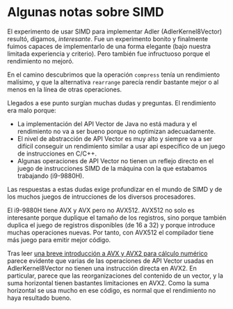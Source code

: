 Algunas notas sobre SIMD
======================================================================

El experimento de usar SIMD para implementar Adler (AdlerKernel8Vector) 
resultó, digamos, *interesante*.
Fue un experimento bonito y finalmente fuimos capaces de implementarlo
de una forma elegante (bajo nuestra limitada experiencia y criterio).
Pero también fue infructuoso porque el rendimiento no mejoró.

En el camino descubrimos que la operación `compress` tenía un rendimiento
malísimo, y que la alternativa `rearrange` parecía rendir bastante mejor
o al menos en la línea de otras operaciones.

Llegados a ese punto surgían muchas dudas y preguntas.
El rendimiento era malo porque:
- La implementación del API Vector de Java no está madura
y el rendimiento no va a ser bueno porque no optimizan adecuadamente.
- El nivel de abstracción de API Vector es muy alto y siempre va a ser
difícil conseguir un rendimiento similar a usar api específico de un juego
de instrucciones en C/C++.
- Algunas operaciones de API Vector no tienen un reflejo directo en el
juego de instrucciones SIMD de la máquina con la que estabamos trabajando
(i9-9880H).

Las respuestas a estas dudas exige profundizar en el mundo de SIMD
y de los muchos juegos de intrucciones de los diversos procesadores.

El i9-9880H tiene AVX y AVX pero no AVX512.
AVX512 no solo es interesante porque duplique el tamaño de los registros,
sino porque también duplica el juego de registros disponibles (de 16 a 32)
y porque introduce muchas operaciones nuevas.
Por tanto, con AVX512 el compilador tiene más juego para emitir mejor código.

Tras leer [una breve introducción a AVX y AVX2 para cálculo numérico](
https://www.codeproject.com/Articles/874396/Crunching-Numbers-with-AVX-and-AVX)
parece evidente que varias de las operaciones de API Vector usadas en
AdlerKernel8Vector no tienen una instrucción directa en AVX2.
En particular, parece que las reorganizaciones del contenido de un vector,
y la suma horizontal tienen bastantes limitaciones en AVX2.
Como la suma horizontal se usa mucho en ese código,
es normal que el rendimiento no haya resultado bueno.
